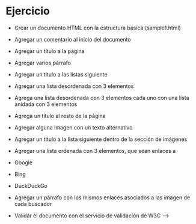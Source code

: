  # Ejercicio 

 - Crear un documento HTML con la estructura básica (sample1.html)
- Agregar un comentario al inicio del documento
- Agregar un título a la página
- Agregar varios párrafo
- Agregar un titulo a las listas siguiente
- Agregar una lista desordenada con 3 elementos
- Agrega una lista desordenada con 3 elementos cada uno
con una lista anidada con 3 elementos
- Agrega un título al resto de la página
- Agregar alguna imagen con un texto alternativo

- Agregar un titulo a la lista siguiente
dentro de la sección de imágenes

- Agregar una lista ordenada con 3 elementos, que sean enlaces a
- Google
- Bing
- DuckDuckGo

- Agregar un párrafo con los mismos enlaces
asociados a las imagen de cada buscador

- Validar el documento con el servicio de validación de W3C -->